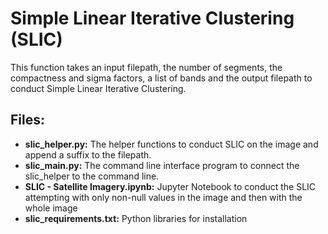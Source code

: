 # Simple Linear Iterative Clustering (SLIC)
This function takes an input filepath, the number of segments, the compactness and sigma factors, a list of bands and the output filepath to conduct Simple Linear Iterative Clustering.

## Files:
- **slic_helper.py:** The helper functions to conduct SLIC on the image and append a suffix to the filepath.
- **slic_main.py:** The command line interface program to connect the slic_helper to the command line.
- **SLIC - Satellite Imagery.ipynb:** Jupyter Notebook to conduct the SLIC attempting with only non-null values in the image and then with the whole image
- **slic_requirements.txt:** Python libraries for installation
